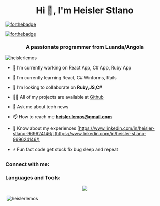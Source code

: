 <h1 align="center">Hi 👋, I'm Heisler Stlano </h1>


[![forthebadge](http://forthebadge.com/images/badges/made-with-ruby.svg)](http://forthebadge.com)

[![forthebadge](http://forthebadge.com/images/badges/built-with-love.svg)](http://forthebadge.com)


<h3 align="center">A passionate programmer from Luanda/Angola</h3>

<p align="left"> <img src="https://komarev.com/ghpvc/?username=heislerlemos&label=Profile%20views&color=0e75b6&style=flat" alt="heislerlemos" /> </p>

- 🔭 I’m currently working on  React App, C# App, Ruby App

- 🌱 I’m currently learning  React, C# Winforms, Rails

- 👯 I’m looking to collaborate on **Ruby,JS,C#**

- 👨‍💻 All of my projects are available at [Github](Github)

- 💬 Ask me about tech news

- 📫 How to reach me **heisler.lemos@gmail.com**

- 📄 Know about my experiences [https://www.linkedin.com/in/heisler-stlano-969624146/](https://www.linkedin.com/in/heisler-stlano-969624146/)

- ⚡ Fun fact code get stuck fix bug sleep and repeat

<h3 align="left">Connect with me:</h3>
<p align="left">
</p>

<h3 align="left">Languages and Tools:</h3>
<p align="center">
  <a href="https://skillicons.dev">
    <img src="https://skillicons.dev/icons?i=babel,bash,bsd,c,cs,css,debian,django,docker,dotnet,express,git,github,grafana,heroku,html,java,js,jquery,laravel,linux,mongodb,mysql,nodejs,npm,php,postgres,powershell,rails,react,ruby,vim,visualstudio,vscode,webpack,windows,yarn" />
  </a>
</p>
<p>&nbsp;<img align="center" src="https://github-readme-stats.vercel.app/api?username=heislerlemos&show_icons=true&locale=en" alt="heislerlemos" /></p>
